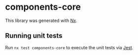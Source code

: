 # components-core

This library was generated with [Nx](https://nx.dev).

## Running unit tests

Run `nx test components-core` to execute the unit tests via [Jest](https://jestjs.io).
